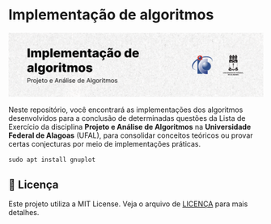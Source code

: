# Implementação de algoritmos

<picture>
  <source media="(prefers-color-scheme: dark)" srcset="./.github/cover.png">
  <source media="(prefers-color-scheme: light)" srcset="./.github/cover_light.png">
  <img alt="Implementação de algoritmos" src="/.github/cover_light.png">
</picture>

Neste repositório, você encontrará as implementações dos algoritmos desenvolvidos para a conclusão de determinadas questões da Lista de Exercício da disciplina **Projeto e Análise de Algoritmos** na **Universidade Federal de Alagoas** (UFAL), para consolidar conceitos teóricos ou provar certas conjecturas por meio de implementações práticas.

```
sudo apt install gnuplot
```

## 📝 Licença

Este projeto utiliza a MIT License. Veja o arquivo de [LICENÇA](LICENSE) para mais detalhes.